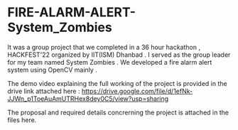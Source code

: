 # FIRE-ALARM-ALERT-System_Zombies

It was a group project that we completed in a 36 hour hackathon , HACKFEST'22 organized by IIT(ISM) Dhanbad . I served as the group leader for my team named System Zombies . We developed a fire alarm alert system using OpenCV mainly . 

The demo video explaining the full working of the project is provided in the drive link attached here : https://drive.google.com/file/d/1efNk-JJWn_p1ToeAuAmUTRHex8dey0C5/view?usp=sharing

The proposal and required details concrerning the project is attached in the files here.
